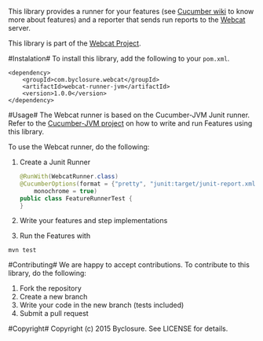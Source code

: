 This library provides a runner for your 
features (see [Cucumber wiki](https://github.com/cucumber/cucumber/wiki/Feature-Introduction) to know more about features)
and a reporter that sends run reports to the [Webcat](http://www.webcat.byclosure.com/) server.

This library is part of the [Webcat Project](http://www.webcat.byclosure.com/).

#Instalation#
To install this library, add the following to your `pom.xml`.

```
<dependency>
    <groupId>com.byclosure.webcat</groupId>
    <artifactId>webcat-runner-jvm</artifactId>
    <version>1.0.0</version>
</dependency>
```

#Usage#
The Webcat runner is based on the Cucumber-JVM Junit runner. Refer to the
[Cucumber-JVM project](https://github.com/cucumber/cucumber-jvm) on how to write and run Features using this library.

To use the Webcat runner, do the following:

1. Create a Junit Runner

    ```java
    @RunWith(WebcatRunner.class)
    @CucumberOptions(format = {"pretty", "junit:target/junit-report.xml"},
        monochrome = true)
    public class FeatureRunnerTest {
    }
    ```
2. Write your features and step implementations
3. Run the Features with
```
mvn test
```


#Contributing#
We are happy to accept contributions.
To contribute to this library, do the following:

1. Fork the repository
2. Create a new branch
3. Write your code in the new branch (tests included)
4. Submit a pull request

#Copyright#
Copyright (c) 2015 Byclosure. See LICENSE for details.

